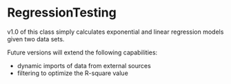 RegressionTesting
=================
v1.0 of this class simply calculates exponential and linear regression models given two data sets.

Future versions will extend the following capabilities:
- dynamic imports of data from external sources
- filtering to optimize the R-square value

